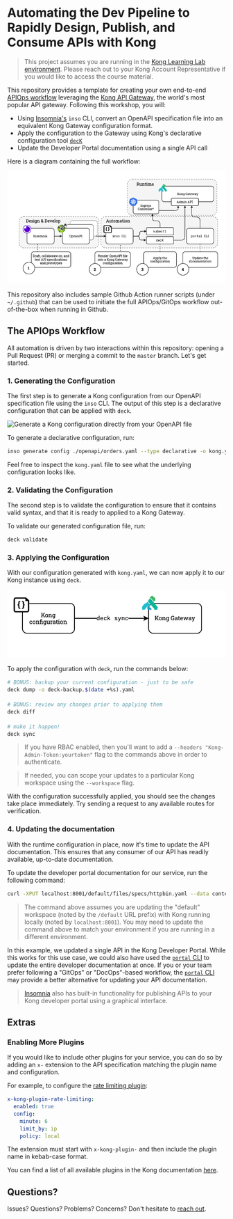 # Automating the Dev Pipeline to Rapidly Design, Publish, and Consume APIs with Kong

> This project assumes you are running in the [Kong Learning Lab
environment](https://education.konghq.com/courses/course-v1:kong+KGLL-107+Perpetual/course/).
Please reach out to your Kong Account Representative if you would like to access
the course material.

This repository provides a template for creating your own end-to-end [APIOps
workflow](https://konghq.com/blog/what-is-apiops) leveraging the [Kong API
Gateway](https://konghq.com/kong/), the world's most popular API gateway.
Following this workshop, you will:

- Using [Insomnia's](https://insomnia.rest/) `inso` CLI, convert an OpenAPI
  specification file into an equivalent Kong Gateway configuration format.
- Apply the configuration to the Gateway using Kong's declarative configuration
    tool [`decK`](https://docs.konghq.com/deck/overview/)
- Update the Developer Portal documentation using a single API call

Here is a diagram containing the full workflow:

![Workflow Overview](assets/images/gitops-demo.png)

This repository also includes sample Github Action runner scripts (under
`~/.github`) that can be used to initiate the full APIOps/GitOps workflow
out-of-the-box when running in Github.

## The APIOps Workflow

All automation is driven by two interactions within this repository: opening a
Pull Request (PR) or merging a commit to the `master` branch. Let's get started.

### 1. Generating the Configuration

The first step is to generate a Kong configuration from our OpenAPI
specification file using the `inso` CLI. The output of this step is a
declarative configuration that can be applied with `deck`.

![Generate a Kong configuration directly from your OpenAPI
file](assets/images/generate_config.png)

To generate a declarative configuration, run:

```sh
inso generate config ./openapi/orders.yaml --type declarative -o kong.yaml
```

Feel free to inspect the `kong.yaml` file to see what the underlying
configuration looks like.

### 2. Validating the Configuration

The second step is to validate the configuration to ensure that it contains valid syntax, and that it is ready to applied to a Kong Gateway. 

To validate our generated configuration file, run:

```sh
deck validate
```

### 3. Applying the Configuration

With our configuration generated with `kong.yaml`, we can now apply it to our
Kong instance using `deck`.

![Apply the generated configurating with deck](assets/images/deck_sync.png)

To apply the configuration with `deck`, run the commands below:

```sh
# BONUS: backup your current configuration - just to be safe
deck dump -o deck-backup.$(date +%s).yaml

# BONUS: review any changes prior to applying them
deck diff

# make it happen!
deck sync
```

> If you have RBAC enabled, then you'll want to add a `--headers
> "Kong-Admin-Token:yourtoken"` flag to the commands above in order to
> authenticate.

> If needed, you can scope your updates to a particular Kong workspace using the
> `--workspace` flag.

With the configuration successfully applied, you should see the changes take
place immediately. Try sending a request to any available routes for
verification.

### 4. Updating the documentation

With the runtime configuration in place, now it's time to update the API
documentation. This ensures that any consumer of our API has readily available,
up-to-date documentation.

To update the developer portal documentation for our service, run the following
command:

```sh
curl -XPUT localhost:8001/default/files/specs/httpbin.yaml --data contents=@openapi/orders.yaml
```

> The command above assumes you are updating the "default" workspace (noted by
> the `/default` URL prefix) with Kong running locally (noted by
> `localhost:8001`). You may need to update the command above to match your
> environment if you are running in a different environment.

In this example, we updated a single API in the Kong Developer Portal. While
this works for this use case, we could also have used the [`portal`
CLI](https://docs.konghq.com/enterprise/latest/developer-portal/helpers/cli/) to
update the entire developer documentation at once. If you or your team prefer
following a "GitOps" or "DocOps"-based workflow, the [`portal`
CLI](https://docs.konghq.com/enterprise/latest/developer-portal/helpers/cli/)
may provide a better alternative for updating your API documentation.

> [Insomnia](https://insomnia.rest/) also has built-in functionality for
> publishing APIs to your Kong developer portal using a graphical interface.

## Extras

### Enabling More Plugins

If you would like to include other plugins for your service, you can do so by
adding an `x-` extension to the API specification matching the plugin name and
configuration. 

For example, to configure the [rate limiting
plugin](https://docs.konghq.com/hub/kong-inc/rate-limiting/):

```yaml
x-kong-plugin-rate-limiting:
  enabled: true
  config:
    minute: 6
    limit_by: ip
    policy: local
```

The extension must start with `x-kong-plugin-` and then include the plugin name
in kebab-case format.

You can find a list of all available plugins in the Kong documentation
[here](https://docs.konghq.com/hub/).

## Questions?

Issues? Questions? Problems? Concerns? Don't hesitate to [reach
out](https://konghq.com/contact/).
